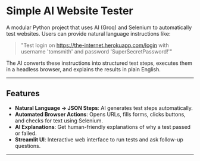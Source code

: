 # Simple AI Website Tester

A modular Python project that uses AI (Groq) and Selenium to automatically test websites. Users can provide natural language instructions like:

> "Test login on https://the-internet.herokuapp.com/login with username 'tomsmith' and password 'SuperSecretPassword!'"

The AI converts these instructions into structured test steps, executes them in a headless browser, and explains the results in plain English.

---

## Features

- **Natural Language → JSON Steps**: AI generates test steps automatically.  
- **Automated Browser Actions**: Opens URLs, fills forms, clicks buttons, and checks for text using Selenium.  
- **AI Explanations**: Get human-friendly explanations of why a test passed or failed.   
- **Streamlit UI**: Interactive web interface to run tests and ask follow-up questions.

---
